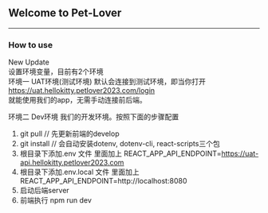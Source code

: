 ## Welcome to Pet-Lover

-----------------------------------------------------------------------

### How to use

New Update  
设置环境变量，目前有2个环境  
环境一 UAT环境(测试环境) 默认会连接到测试环境，即当你打开 https://uat.hellokitty.petlover2023.com/login  
就能使用我们的app，无需手动连接前后端。

环境二 Dev环境 我们的开发环境。按照下面的步骤配置

1. git pull // 先更新前端的develop
2. git install // 会自动安装dotenv, dotenv-cli, react-scripts三个包
3. 根目录下添加.env 文件 里面加上 REACT_APP_API_ENDPOINT=https://uat-api.hellokitty.petlover2023.com
4. 根目录下添加.env.local 文件 里面加上 REACT_APP_API_ENDPOINT=http://localhost:8080
5. 启动后端server
6. 前端执行 npm run dev